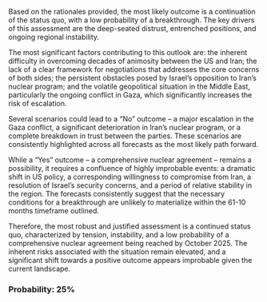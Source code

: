Based on the rationales provided, the most likely outcome is a continuation of the status quo, with a low probability of a breakthrough. The key drivers of this assessment are the deep-seated distrust, entrenched positions, and ongoing regional instability. 

The most significant factors contributing to this outlook are: the inherent difficulty in overcoming decades of animosity between the US and Iran; the lack of a clear framework for negotiations that addresses the core concerns of both sides; the persistent obstacles posed by Israel’s opposition to Iran’s nuclear program; and the volatile geopolitical situation in the Middle East, particularly the ongoing conflict in Gaza, which significantly increases the risk of escalation. 

Several scenarios could lead to a “No” outcome – a major escalation in the Gaza conflict, a significant deterioration in Iran’s nuclear program, or a complete breakdown in trust between the parties. These scenarios are consistently highlighted across all forecasts as the most likely path forward. 

While a “Yes” outcome – a comprehensive nuclear agreement – remains a possibility, it requires a confluence of highly improbable events: a dramatic shift in US policy, a corresponding willingness to compromise from Iran, a resolution of Israel’s security concerns, and a period of relative stability in the region. The forecasts consistently suggest that the necessary conditions for a breakthrough are unlikely to materialize within the 61-10 months timeframe outlined. 

Therefore, the most robust and justified assessment is a continued status quo, characterized by tension, instability, and a low probability of a comprehensive nuclear agreement being reached by October 2025. The inherent risks associated with the situation remain elevated, and a significant shift towards a positive outcome appears improbable given the current landscape.

### Probability: 25%